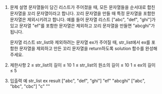 1. 문제 설명
   문자열들이 담긴 리스트가 주어졌을 때, 모든 문자열들을 순서대로 합친 문자열을 꼬리 문자열이라고 합니다. 꼬리 문자열을 만들 때 특정 문자열을 포함한 문자열은 제외시키려고 합니다. 예를 들어 문자열 리스트 ["abc", "def", "ghi"]가 있고 문자열 "ef"를 포함한 문자열은 제외하고 꼬리 문자열을 만들면 "abcghi"가 됩니다.

   문자열 리스트 str_list와 제외하려는 문자열 ex가 주어질 때, str_list에서 ex를 포함한 문자열을 제외하고 만든 꼬리 문자열을 return하도록 solution 함수를 완성해주세요.

2. 제한사항
   2 ≤ str_list의 길이 ≤ 10
   1 ≤ str_list의 원소의 길이 ≤ 10
   1 ≤ ex의 길이 ≤ 5

3. 입출력 예
   str_list ex result
   ["abc", "def", "ghi"] "ef" "abcghi"
   ["abc", "bbc", "cbc"] "c" ""
